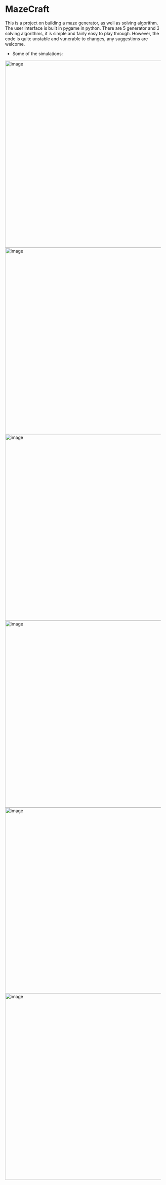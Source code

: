 # MazeCraft

This is a project on building a maze generator, as well as solving algorithm. The user interface is built in pygame in python. There are 5 generator and 3 solving algorithms, it is simple and fairly easy to play through. However, the code is quite unstable and vunerable to changes, any suggestions are welcome.

- Some of the simulations:
<img width="603" alt="image" src="https://github.com/LuongVu307/MazeCraft/assets/132726554/f882f53c-a993-4560-9714-a466e0e2c18b">

<img width="601" alt="image" src="https://github.com/LuongVu307/MazeCraft/assets/132726554/ebb5f43c-b78d-488b-aad7-72164a10e5bb">

<img width="601" alt="image" src="https://github.com/LuongVu307/MazeCraft/assets/132726554/38d4822e-ec86-42a2-94f9-20d0dce55f9b">

<img width="602" alt="image" src="https://github.com/LuongVu307/MazeCraft/assets/132726554/08845b82-e599-4957-bf2a-303b989cba07">

<img width="599" alt="image" src="https://github.com/LuongVu307/MazeCraft/assets/132726554/9bd43444-2548-4878-9ad6-5105c3a60421">

<img width="601" alt="image" src="https://github.com/LuongVu307/MazeCraft/assets/132726554/2574b1cf-55ed-4a30-9674-742507504459">

